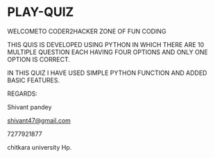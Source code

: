 # PLAY-QUIZ
WELCOMETO CODER2HACKER ZONE OF FUN CODING

THIS QUIS IS DEVELOPED USING PYTHON IN WHICH THERE ARE 10 MULTIPLE QUESTION EACH
HAVING FOUR OPTIONS AND ONLY ONE OPTION IS CORRECT.

IN THIS QUIZ I HAVE USED SIMPLE PYTHON FUNCTION AND ADDED BASIC FEATURES.

REGARDS:

Shivant pandey

shivant47@gmail.com

7277921877

chitkara university Hp.
